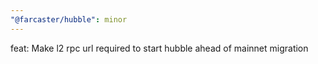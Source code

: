 ```yaml
---
"@farcaster/hubble": minor
---
```


feat: Make l2 rpc url required to start hubble ahead of mainnet migration
